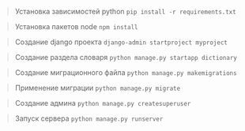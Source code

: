> Установка зависимостей python
``` pip install -r requirements.txt ```

> Установка пакетов node
``` npm install ```

> Создание django проекта
``` django-admin startproject myproject ```

> Создание раздела словаря
``` python manage.py startapp dictionary ```

> Создание миграционного файла
``` python manage.py makemigrations ```

> Применение миграции
``` python manage.py migrate ```

> Создание админа
``` python manage.py createsuperuser ```

> Запуск сервера
``` python manage.py runserver ```